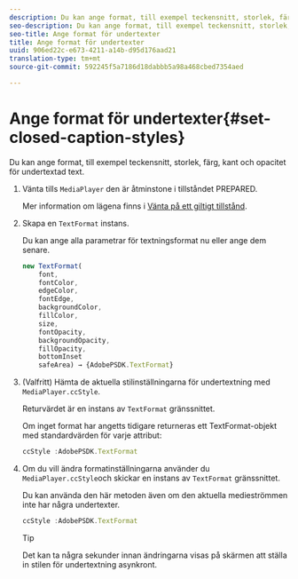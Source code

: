 ```yaml
---
description: Du kan ange format, till exempel teckensnitt, storlek, färg, kant och opacitet för undertextad text.
seo-description: Du kan ange format, till exempel teckensnitt, storlek, färg, kant och opacitet för undertextad text.
seo-title: Ange format för undertexter
title: Ange format för undertexter
uuid: 906ed22c-e673-4211-a14b-d95d176aad21
translation-type: tm+mt
source-git-commit: 592245f5a7186d18dabbb5a98a468cbed7354aed

---
```



# Ange format för undertexter{#set-closed-caption-styles}

Du kan ange format, till exempel teckensnitt, storlek, färg, kant och opacitet för undertextad text.

1. Vänta tills `MediaPlayer` den är åtminstone i tillståndet PREPARED.

   Mer information om lägena finns i [Vänta på ett giltigt tillstånd](../../../content-playback-options-browser-tvsdk/ui-configure/t-psdk-browser-tvsdk-2.4-ui-state-prepared-wait-for.md).
1. Skapa en `TextFormat` instans.

   Du kan ange alla parametrar för textningsformat nu eller ange dem senare.

   ```js
   new TextFormat( 
       font,   
       fontColor,  
       edgeColor,   
       fontEdge,  
       backgroundColor,   
       fillColor,  
       size,   
       fontOpacity,   
       backgroundOpacity,  
       fillOpacity, 
       bottomInset 
       safeArea) → {AdobePSDK.TextFormat}
   ```

1. (Valfritt) Hämta de aktuella stilinställningarna för undertextning med `MediaPlayer.ccStyle`.

   Returvärdet är en instans av `TextFormat` gränssnittet.

   Om inget format har angetts tidigare returneras ett TextFormat-objekt med standardvärden för varje attribut:

   ```js
   ccStyle :AdobePSDK.TextFormat
   ```

1. Om du vill ändra formatinställningarna använder du `MediaPlayer.ccStyle`och skickar en instans av `TextFormat` gränssnittet.

   Du kan använda den här metoden även om den aktuella medieströmmen inte har några undertexter.

   ```js
   ccStyle :AdobePSDK.TextFormat 
   ```

   >[!TIP]
   >
   >Det kan ta några sekunder innan ändringarna visas på skärmen att ställa in stilen för undertextning asynkront.

